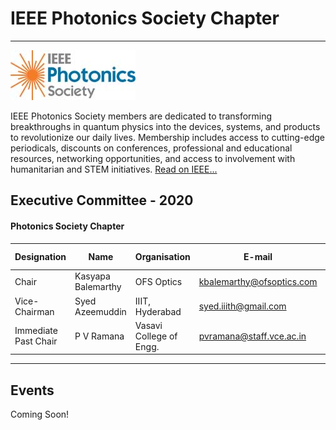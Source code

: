 # IEEE Photonics Society Chapter
---

![Photonics](/user/img/logos/photonics-logo.jpg)

IEEE Photonics Society members are dedicated to transforming breakthroughs in quantum physics into the devices, systems, and products to revolutionize our daily lives. Membership includes access to cutting-edge periodicals, discounts on conferences, professional and educational resources, networking opportunities, and access to involvement with humanitarian and STEM initiatives. [Read on IEEE...](https://www.ieee.org/membership_services/membership/societies/membership_societies_index.html)

## Executive Committee - 2020

#### Photonics Society Chapter

| Designation          | Name                  | Organisation              | E-mail                            | Membership No |
| -------------------- | --------------------- | ------------------------- | --------------------------------- | ------------- |
| Chair                | Kasyapa Balemarthy    | OFS Optics                | kbalemarthy@ofsoptics.com         | M 90286547    |
| Vice-Chairman        | Syed Azeemuddin       | IIIT, Hyderabad           | syed.iiith@gmail.com                | SM 90770624   |
| Immediate Past Chair | P V Ramana             | Vasavi College of Engg.   | pvramana@staff.vce.ac.in          | SM 92479354    |
---
## Events

Coming Soon!
<!-- [List of Events](rssfeed/list.html) -->